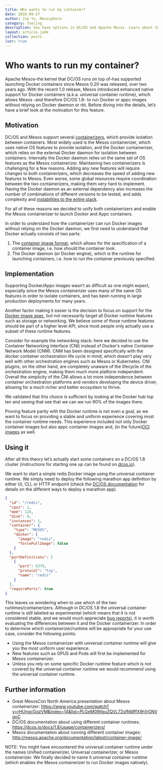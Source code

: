 ```yaml
---
title: Who wants to run my container?
date: 2016-09-27
author: Jie Yu, Mesosphere
category: Tooling
description: You have options in DC/OS and Apache Mesos. Learn about the universal container runtime, the rationalle for building it, and what lies ahead.
layout: article.jade
collection: posts
lunr: true
---
```


# Who wants to run my container?
Apache Mesos–the kernel that DC/OS runs on top of–has supported launching Docker containers since Mesos 0.20 was released, over two years ago. With the recent 1.0 release, Mesos introduced enhanced native support for Docker containers (a.k.a. universal container runtime), which allows Mesos -and therefore DC/OS 1.8- to run Docker or appc images without relying on Docker daemon or rkt. Before diving into the details, let’s have a brief look at the motivation for this feature.

## Motivation
DC/OS and Mesos support several [containerizers](https://github.com/apache/mesos/blob/master/docs/containerizer.md), which provide isolation between containers. Most widely used is the Mesos containerizer, which uses native OS features to provide isolation, and the Docker containerizer, which relies on the external Docker daemon  for isolation between containers. Internally the Docker daemon relies on the same set of OS features as the Mesos containerizer.
Maintaining two containerizers is challenging for a few reasons. Adding any new features will require changes to both containerizers, which decreases the speed of adding new features to Mesos. Even worse, some global resources require coordination between the two containerizers, making them very hard to implement. Having the Docker daemon as an external dependency also increases the number of combinations of different versions to be tested, and adds complexity and [instabilities to the entire stack](http://blog.goodstuff.im/docker_not_prime_time).

For all of these reasons we decided to unify both containerizers and enable the Mesos containerizer to launch Docker and Appc containers.

In order to understand how the containerizer can run Docker images without relying on the Docker daemon, we first need to understand that Docker actually consists of two parts:
1. The [container image format]( https://github.com/docker/docker/blob/master/image/spec/v1.md), which allows for the specification of a container image, i.e. how should the container look.
2. The Docker daemon (or Docker engine), which is the runtime for launching containers, i.e. how to run the container previously specified.


## Implementation
Supporting Docker/Appc images wasn’t as difficult as one might expect, especially since the Mesos containerizer uses many of the same OS features in order to isolate containers, and has been running in large production deployments for many years.

Another factor making it easier is the decision to focus on support for the [Docker image spec](https://github.com/docker/docker/blob/master/image/spec/v1.md), but not necessarily  target all Docker runtime features such as storage or networking. We believe some of those runtime features should be part of a higher level API, since most people only actually use a subset of these runtime features.

Consider for example the networking stack: here we decided to use the Container Networking Interface (CNI) instead of Docker’s native Container Network Model (CNM). CNM has been designed specifically with the docker container orchestration life cycle in mind, which doesn't play very well with other orchestration engines such as Mesos or Kubernetes. CNI plugins, on the other hand, are completely unaware of the lifecycle of the orchestration engine, making them much more platform independent. Overall the simplicity of the CNI allows a lot more independence between container orchestration platforms and vendors developing the device driver, allowing for a much richer and better ecosystem to thrive.

We validated that this choice is sufficient by looking at the Docker hub top ten and seeing that see that we can we run 90% of the images there.

Proving feature parity with the Docker runtime is not even a goal, as we want to focus on providing a stable and uniform experience covering most the container runtime needs.
This experience included not only Docker container images but also appc container images and, (in the future)[OCI images](https://issues.apache.org/jira/browse/MESOS-5011) as well.


## Using it
After all this theory let’s actually start some containers on a DC/OS 1.8 cluster (instructions for starting one up can be found on [dcos.io](https://dcos.io/docs/1.8/administration/installing/)).

We want to start a simple redis Docker image using the universal container runtime.
We simply need to deploy the following marathon app definition by either UI, CLI, or HTTP endpoint (check the [DC/OS documentation](https://dcos.io/docs/1.8/usage/) for details on the different ways to deploy a marathon app).

```json
{
  "id": "/redis",
  "cpus": 1,
  "mem": 128,
  "disk": 0,
  "instances": 1,
  "container": {
    "type": "MESOS",
    "docker": {
      "image": "redis",
      "forcePullImage": false
    }
  },
  "portDefinitions": [
    {
      "port": 6379,
      "protocol": "tcp",
      "name": "redis"
    }
  ],
  "requirePorts": true
}
```

This leaves us wondering when to use which of the two runtimes/containerizers. Although in DC/OS 1.8 the universal container runtime is still labeled as experimental (which means that it is not considered stable, and we would much appreciate [bug reports](https://dcosjira.atlassian.net/secure/Dashboard.jspa)), it is worth evaluating the differences between it and the Docker containerizer. In order to determine which containerizer/runtime will be appropriate for your use case, consider the following points:
* Using the Mesos containerizer with universal container runtime will give you the most uniform user experience.
* New features such as GPUS and Pods will first be implemented for Mesos containerizer.
* Unless you rely on some specific Docker runtime feature which is not covered by the universal container runtime we would recommend using the universal container runtime.

## Further information
* Great MesosCon North America presentation about Mesos containerizer:
https://www.youtube.com/watch?v=rHUngcGgzVM&index=14&list=PLGeM09tlguZQVL7ZsfNMffX9h1rGNVqnC
* DC/OS documentation about using different container runtimes:
https://dcos.io/docs/1.8/usage/containerizers/
* Mesos documentation about running different container images:
http://mesos.apache.org/documentation/latest/container-image/

NOTE: You might have encountered the universal container runtime under the names Unified containerizer, Universal containerizer, or Mesos containerizer. We finally decided to name it universal container runtime (which enables the Mesos containerizer to run Docker images natively).

